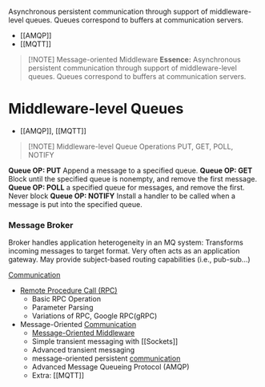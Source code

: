 Asynchronous persistent communication through support of middleware-level queues. Queues correspond to buffers at communication servers.
- [[AMQP]]
- [[MQTT]]
> [!NOTE] Message-oriented Middleware
> **Essence:** Asynchronous persistent communication through support of middleware-level queues. Queues correspond to buffers at communication servers.
# Middleware-level Queues
- [[AMQP]], [[MQTT]]
> [!NOTE] Middleware-level Queue Operations
> PUT, GET, POLL, NOTIFY

**Queue OP: PUT**
Append a message to a specified queue.
**Queue OP: GET**
Block until the specified queue is nonempty, and remove the first message.
**Queue OP: POLL**
a specified queue for messages, and remove the first. Never block
**Queue OP: NOTIFY**
Install a handler to be called when a message is put into the specified queue.
### Message Broker
Broker handles application heterogeneity in an MQ system: Transforms incoming messages to target format. Very often acts as an application gateway. May provide subject-based routing capabilities (i.e., pub-sub...)



[Communication](app://obsidian.md/Communication)
- [Remote Procedure Call (RPC)](app://obsidian.md/Remote%20Procedure%20Call%20(RPC))
    - Basic RPC Operation
    - Parameter Parsing
    - Variations of RPC, Google RPC(gRPC)
- Message-Oriented [Communication](app://obsidian.md/Communication)
    - [Message-Oriented Middleware](app://obsidian.md/Message-Oriented%20Middleware)
    - Simple transient messaging with [[Sockets]]
    - Advanced transient messaging
    - message-oriented persistent [communication](app://obsidian.md/communication)
    - Advanced Message Queueing Protocol (AMQP)
    - Extra: [[MQTT]]

